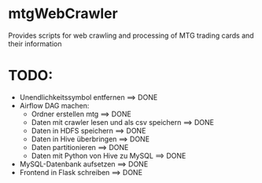# mtgWebCrawler
Provides scripts for web crawling and processing of MTG trading cards and their information

# TODO:
* Unendlichkeitssymbol entfernen                        ==> DONE
* Airflow DAG machen:
    * Ordner erstellen mtg                              ==> DONE
    * Daten mit crawler lesen und als csv speichern     ==> DONE
    * Daten in HDFS speichern                           ==> DONE
    * Daten in Hive überbringen                         ==> DONE
    * Daten partitionieren                              ==> DONE
    * Daten mit Python von Hive zu MySQL                ==> DONE
* MySQL-Datenbank aufsetzen                             ==> DONE
* Frontend in Flask schreiben                           ==> DONE